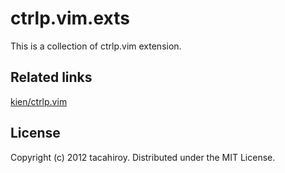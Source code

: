 ctrlp.vim.exts
============

This is a collection of ctrlp.vim extension.

Related links
--------------

[kien/ctrlp.vim](https://github.com/kien/ctrlp.vim)

License
-------

Copyright (c) 2012 tacahiroy. Distributed under the MIT License.
